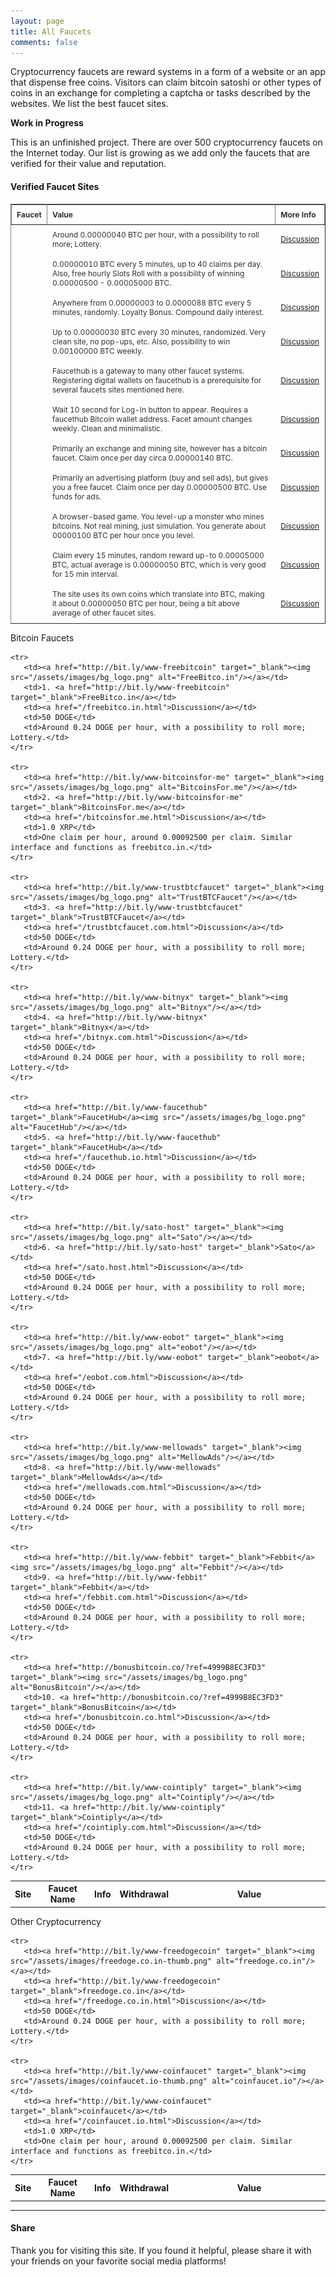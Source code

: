 ```yaml
---
layout: page
title: All Faucets
comments: false
---
```

<link rel="stylesheet" href="https://cdnjs.cloudflare.com/ajax/libs/normalize/5.0.0/normalize.min.css">
<link rel="stylesheet" href="assets/css/a2.css">

Cryptocurrency faucets are reward systems in a form of a website or an app that dispense free coins. Visitors can claim bitcoin satoshi or other types of coins in an exchange for completing a captcha or tasks described by the websites. We list the best faucet sites.

**Work in Progress**

This is an unfinished project. There are over 500 cryptocurrency faucets on the Internet today. Our list is growing as we add only the faucets that are verified for their value and reputation.

#### Verified Faucet Sites

<style type="text/css">
.tftable {font-size:12px;color:#333333; width:100%;border-width: 1px; border-collapse: collapse;}
.tftable th {font-size:12px; border-width: 1px;padding: 8px;border-style: solid; text-align:left;}
.tftable td {font-size:12px; border-width: 1px;padding: 8px;border-style: solid;border-color: #fffefc;}
</style>

<table class="tftable" border="1">

<tr><th>Faucet</th><th>Value</th><th>More Info</th></tr>

<tr><td></td>
<td>Around 0.00000040 BTC per hour, with a possibility to roll more; Lottery.</td>
<td><a href="">Discussion</a></td></tr>

<tr><td></td>
<td>0.00000010 BTC every 5 minutes, up to 40 claims per day. Also, free hourly Slots Roll with a possibility of winning 0.00000500 - 0.00005000 BTC.</td>
<td><a href="">Discussion</a></td></tr>

<tr><td></td>
<td>Anywhere from 0.00000003 to 0.0000088 BTC every 5 minutes, randomly. Loyalty Bonus. Compound daily interest.</td>
<td><a href="">Discussion</a></td></tr>

<tr><td></td>
<td>Up to 0.00000030 BTC every 30 minutes, randomized. Very clean site, no pop-ups, etc. Also, possibility to win 0.00100000 BTC weekly.</td>
<td><a href="">Discussion</a></td></tr>

<tr><td></td>
<td>Faucethub is a gateway to many other faucet systems. Registering digital wallets on faucethub is a prerequisite for several faucets sites mentioned here.</td>
<td><a href="">Discussion</a></td></tr>

<tr><td></td>
<td>Wait 10 second for Log-In button to appear. Requires a faucethub Bitcoin wallet address. Facet amount changes weekly. Clean and minimalistic.</td>
<td><a href="">Discussion</a></td></tr>

<tr><td></td>
<td>Primarily an exchange and mining site, however has a bitcoin faucet. Claim once per day circa 0.00000140 BTC.</td>
<td><a href="">Discussion</a></td></tr>

<tr><td></td>
<td>Primarily an advertising platform (buy and sell ads), but gives you a free faucet. Claim once per day 0.00000500 BTC. Use funds for ads.</td>
<td><a href="">Discussion</a></td></tr>

<tr><td></td>
<td>A browser-based game. You level-up a monster who mines bitcoins. Not real mining, just simulation. You generate about 00000100 BTC per hour once you level.</td>
<td><a href="">Discussion</a></td></tr>

<tr><td></td>
<td>Claim every 15 minutes, random reward up-to 0.00005000 BTC, actual average is 0.00000050 BTC, which is very good for 15 min interval.</td>
<td><a href="">Discussion</a></td></tr>

<tr><td></td>
<td>The site uses its own coins which translate into BTC, making it about 0.00000050 BTC per hour, being a bit above average of other faucet sites.</td>
<td><a href="">Discussion</a></td></tr>

</table>

<p> </p>

<div class="table-users">
 <div class="header">Bitcoin Faucets</div>

 <table cellspacing="0">
    <tr>
       <th><center>Site</center></th>
       <th><center>Faucet Name</center></th>
       <th><center>Info</center></th>
       <th><center>Withdrawal</center></th>
       <th width="230"><center>Value</center></th>
    </tr>

    <tr>
       <td><a href="http://bit.ly/www-freebitcoin" target="_blank"><img src="/assets/images/bg_logo.png" alt="FreeBitco.in"/></a></td>
       <td>1. <a href="http://bit.ly/www-freebitcoin" target="_blank">FreeBitco.in</a></td>
       <td><a href="/freebitco.in.html">Discussion</a></td>
       <td>50 DOGE</td>
       <td>Around 0.24 DOGE per hour, with a possibility to roll more; Lottery.</td>
    </tr>

    <tr>
       <td><a href="http://bit.ly/www-bitcoinsfor-me" target="_blank"><img src="/assets/images/bg_logo.png" alt="BitcoinsFor.me"/></a></td>
       <td>2. <a href="http://bit.ly/www-bitcoinsfor-me" target="_blank">BitcoinsFor.me</a></td>
       <td><a href="/bitcoinsfor.me.html">Discussion</a></td>
       <td>1.0 XRP</td>
       <td>One claim per hour, around 0.00092500 per claim. Similar interface and functions as freebitco.in.</td>
    </tr>

    <tr>
       <td><a href="http://bit.ly/www-trustbtcfaucet" target="_blank"><img src="/assets/images/bg_logo.png" alt="TrustBTCFaucet"/></a></td>
       <td>3. <a href="http://bit.ly/www-trustbtcfaucet" target="_blank">TrustBTCFaucet</a></td>
       <td><a href="/trustbtcfaucet.com.html">Discussion</a></td>
       <td>50 DOGE</td>
       <td>Around 0.24 DOGE per hour, with a possibility to roll more; Lottery.</td>
    </tr>

    <tr>
       <td><a href="http://bit.ly/www-bitnyx" target="_blank"><img src="/assets/images/bg_logo.png" alt="Bitnyx"/></a></td>
       <td>4. <a href="http://bit.ly/www-bitnyx" target="_blank">Bitnyx</a></td>
       <td><a href="/bitnyx.com.html">Discussion</a></td>
       <td>50 DOGE</td>
       <td>Around 0.24 DOGE per hour, with a possibility to roll more; Lottery.</td>
    </tr>

    <tr>
       <td><a href="http://bit.ly/www-faucethub" target="_blank">FaucetHub</a><img src="/assets/images/bg_logo.png" alt="FaucetHub"/></a></td>
       <td>5. <a href="http://bit.ly/www-faucethub" target="_blank">FaucetHub</a></td>
       <td><a href="/faucethub.io.html">Discussion</a></td>
       <td>50 DOGE</td>
       <td>Around 0.24 DOGE per hour, with a possibility to roll more; Lottery.</td>
    </tr>

    <tr>
       <td><a href="http://bit.ly/sato-host" target="_blank"><img src="/assets/images/bg_logo.png" alt="Sato"/></a></td>
       <td>6. <a href="http://bit.ly/sato-host" target="_blank">Sato</a></td>
       <td><a href="/sato.host.html">Discussion</a></td>
       <td>50 DOGE</td>
       <td>Around 0.24 DOGE per hour, with a possibility to roll more; Lottery.</td>
    </tr>

    <tr>
       <td><a href="http://bit.ly/www-eobot" target="_blank"><img src="/assets/images/bg_logo.png" alt="eobot"/></a></td>
       <td>7. <a href="http://bit.ly/www-eobot" target="_blank">eobot</a></td>
       <td><a href="/eobot.com.html">Discussion</a></td>
       <td>50 DOGE</td>
       <td>Around 0.24 DOGE per hour, with a possibility to roll more; Lottery.</td>
    </tr>

    <tr>
       <td><a href="http://bit.ly/www-mellowads" target="_blank"><img src="/assets/images/bg_logo.png" alt="MellowAds"/></a></td>
       <td>8. <a href="http://bit.ly/www-mellowads" target="_blank">MellowAds</a></td>
       <td><a href="/mellowads.com.html">Discussion</a></td>
       <td>50 DOGE</td>
       <td>Around 0.24 DOGE per hour, with a possibility to roll more; Lottery.</td>
    </tr>

    <tr>
       <td><a href="http://bit.ly/www-febbit" target="_blank">Febbit</a><img src="/assets/images/bg_logo.png" alt="Febbit"/></a></td>
       <td>9. <a href="http://bit.ly/www-febbit" target="_blank">Febbit</a></td>
       <td><a href="/febbit.com.html">Discussion</a></td>
       <td>50 DOGE</td>
       <td>Around 0.24 DOGE per hour, with a possibility to roll more; Lottery.</td>
    </tr>

    <tr>
       <td><a href="http://bonusbitcoin.co/?ref=4999B8EC3FD3" target="_blank"><img src="/assets/images/bg_logo.png" alt="BonusBitcoin"/></a></td>
       <td>10. <a href="http://bonusbitcoin.co/?ref=4999B8EC3FD3" target="_blank">BonusBitcoin</a></td>
       <td><a href="/bonusbitcoin.co.html">Discussion</a></td>
       <td>50 DOGE</td>
       <td>Around 0.24 DOGE per hour, with a possibility to roll more; Lottery.</td>
    </tr>

    <tr>
       <td><a href="http://bit.ly/www-cointiply" target="_blank"><img src="/assets/images/bg_logo.png" alt="Cointiply"/></a></td>
       <td>11. <a href="http://bit.ly/www-cointiply" target="_blank">Cointiply</a></td>
       <td><a href="/cointiply.com.html">Discussion</a></td>
       <td>50 DOGE</td>
       <td>Around 0.24 DOGE per hour, with a possibility to roll more; Lottery.</td>
    </tr>

 </table>
</div>

<p> </p>

<div class="table-users">
 <div class="header">Other Cryptocurrency</div>

 <table cellspacing="0">
    <tr>
       <th><center>Site</center></th>
       <th><center>Faucet Name</center></th>
       <th><center>Info</center></th>
       <th><center>Withdrawal</center></th>
       <th width="230"><center>Value</center></th>
    </tr>

    <tr>
       <td><a href="http://bit.ly/www-freedogecoin" target="_blank"><img src="/assets/images/freedoge.co.in-thumb.png" alt="freedoge.co.in"/></a></td>
       <td><a href="http://bit.ly/www-freedogecoin" target="_blank">freedoge.co.in</a></td>
       <td><a href="/freedoge.co.in.html">Discussion</a></td>
       <td>50 DOGE</td>
       <td>Around 0.24 DOGE per hour, with a possibility to roll more; Lottery.</td>
    </tr>

    <tr>
       <td><a href="http://bit.ly/www-coinfaucet" target="_blank"><img src="/assets/images/coinfaucet.io-thumb.png" alt="coinfaucet.io"/></a></td>
       <td><a href="http://bit.ly/www-coinfaucet" target="_blank">coinfaucet</a></td>
       <td><a href="/coinfaucet.io.html">Discussion</a></td>
       <td>1.0 XRP</td>
       <td>One claim per hour, around 0.00092500 per claim. Similar interface and functions as freebitco.in.</td>
    </tr>

 </table>
</div>

---
#### Share

Thank you for visiting this site. If you found it helpful, please share it with your friends on your favorite social media platforms!
